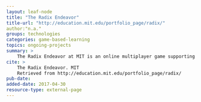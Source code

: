```yaml
---
layout: leaf-node
title: "The Radix Endeavor"
title-url: "http://education.mit.edu/portfolio_page/radix/"
author:"n.a."
groups: technologies
categories: game-based-learning
topics: ongoing-projects
summary: >
    The Radix Endeavor at MIT is an online multiplayer game supporting math and biology.
cite: >
    The Radix Endeavor. MIT
    Retrieved from http://education.mit.edu/portfolio_page/radix/
pub-date: 
added-date: 2017-04-30
resource-type: external-page
---
```

